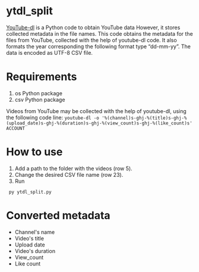 # ytdl_split

[YouTube-dl](https://github.com/ytdl-org/youtube-dl) is a Python code to obtain YouTube data
However, it stores collected metadata in the file names.
This code obtains the metadata for the files from YouTube, collected with the help of youtube-dl code.
It also formats the year corresponding the following format type “dd-mm-yy”. The data is encoded as UTF-8 CSV file. 


# Requirements
1. os Python package
2. csv Python package

Videos from YouTube may be collected with the help of youtube-dl, using the following code line:
  ```youtube-dl -o '%(channel)s-ghj-%(title)s-ghj-%(upload_date)s-ghj-%(duration)s-ghj-%(view_count)s-ghj-%(like_count)s' ACCOUNT```

# How to use
1. Add a path to the folder with the videos (row 5).
2. Change the desired CSV file name (row 23).
3. Run

``` py ytdl_split.py```

# Converted metadata
* Channel's name
* Video's title
* Upload date
* Video's duration
* View_count
* Like count
